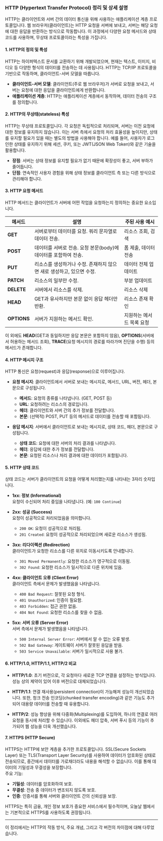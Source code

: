 ### **HTTP (Hypertext Transfer Protocol) 정리 및 상세 설명**

HTTP는 클라이언트와 서버 간의 데이터 통신을 위해 사용하는 애플리케이션 계층 프로토콜입니다. 웹 브라우저(클라이언트)는 HTTP 요청을 서버에 보내고, 서버는 해당 요청에 대한 응답을 반환하는 방식으로 작동합니다. 이 과정에서 다양한 요청 메서드와 상태 코드를 사용하며, 무상태 프로토콜이라는 특성을 가집니다.

#### **1. HTTP의 정의 및 특성**
HTTP는 하이퍼텍스트 문서를 교환하기 위해 개발되었으며, 현재는 텍스트, 이미지, 비디오 등 다양한 형식의 데이터를 전송하는 데 사용됩니다. HTTP는 TCP/IP 프로토콜을 기반으로 작동하며, 클라이언트-서버 모델을 따릅니다.

- **클라이언트-서버 모델**: 클라이언트(주로 웹 브라우저)가 서버로 요청을 보내고, 서버는 요청에 대한 응답을 클라이언트에게 반환합니다.
- **애플리케이션 계층**: HTTP는 애플리케이션 계층에서 동작하며, 데이터 전송의 구조를 정의합니다.

#### **2. HTTP의 무상태(stateless) 특성**
HTTP는 무상태 프로토콜입니다. 각 요청은 독립적으로 처리되며, 서버는 이전 요청에 대한 정보를 유지하지 않습니다. 이는 서버 측에서 요청의 처리 효율성을 높이지만, 상태를 유지할 필요가 있을 때는 별도의 방법을 사용해야 합니다. 예를 들어, 사용자가 로그인한 상태를 유지하기 위해 세션, 쿠키, 또는 JWT(JSON Web Token)와 같은 기술을 활용합니다.

- **장점**: 서버는 상태 정보를 유지할 필요가 없기 때문에 확장성이 좋고, 서버 부하가 줄어듭니다.
- **단점**: 연속적인 사용자 경험을 위해 상태 정보를 클라이언트 측 또는 다른 방식으로 관리해야 합니다.

#### **3. HTTP 요청 메서드**

HTTP 메서드는 클라이언트가 서버에 어떤 작업을 요청하는지 정의하는 중요한 요소입니다.

| 메서드  | 설명                                                                                 | 주된 사용 예시                 |
|---------|--------------------------------------------------------------------------------------|--------------------------------|
| **GET**    | 서버로부터 데이터를 요청. 쿼리 문자열로 데이터 전송.                                            | 리소스 조회, 검색               |
| **POST**   | 데이터를 서버로 전송. 요청 본문(body)에 데이터를 포함하여 전송.                                | 폼 제출, 데이터 전송            |
| **PUT**    | 리소스를 생성하거나 수정. 존재하지 않으면 새로 생성하고, 있으면 수정.                          | 데이터 전체 업데이트            |
| **PATCH**  | 리소스의 일부만 수정.                                                                   | 부분 업데이트                   |
| **DELETE** | 서버에서 리소스를 삭제.                                                                    | 리소스 삭제                     |
| **HEAD**   | GET과 유사하지만 본문 없이 응답 헤더만 반환.                                                    | 리소스 존재 확인                |
| **OPTIONS**| 서버가 지원하는 메서드 확인.                                                                 | 지원하는 메서드 목록 요청        |

이 외에도 **HEAD**(GET과 동일하지만 응답 본문은 포함하지 않음), **OPTIONS**(서버에서 허용하는 메서드 조회), **TRACE**(요청 메시지의 경로를 따라가며 진단을 수행) 등의 메서드가 존재합니다.

#### **4. HTTP 메시지 구조**

HTTP 통신은 요청(request)과 응답(response)으로 이루어집니다.

- **요청 메시지**: 클라이언트에서 서버로 보내는 메시지로, 메서드, URL, 버전, 헤더, 본문으로 구성됩니다.
  - **메서드**: 요청의 종류를 나타냅니다. (GET, POST 등)
  - **URL**: 요청하려는 리소스의 경로입니다.
  - **헤더**: 클라이언트와 서버 간의 추가 정보를 전달합니다.
  - **본문**: (선택적) POST, PUT 등의 메서드로 데이터를 전송할 때 포함됩니다.

- **응답 메시지**: 서버에서 클라이언트로 보내는 메시지로, 상태 코드, 헤더, 본문으로 구성됩니다.
  - **상태 코드**: 요청에 대한 서버의 처리 결과를 나타냅니다.
  - **헤더**: 응답에 대한 추가 정보를 전달합니다.
  - **본문**: 요청된 리소스나 처리 결과에 대한 데이터가 포함됩니다.

#### **5. HTTP 상태 코드**

상태 코드는 서버가 클라이언트의 요청을 어떻게 처리했는지를 나타내는 3자리 숫자입니다.

- **1xx: 정보 (Informational)**  
  요청이 수신되어 처리 중임을 나타냅니다. (예: `100 Continue`)

- **2xx: 성공 (Success)**  
  요청이 성공적으로 처리되었음을 의미합니다.  
  - `200 OK`: 요청이 성공적으로 처리됨.
  - `201 Created`: 요청이 성공적으로 처리되었으며 새로운 리소스가 생성됨.

- **3xx: 리다이렉션 (Redirection)**  
  클라이언트가 요청한 리소스를 다른 위치로 이동시키도록 안내합니다.  
  - `301 Moved Permanently`: 요청한 리소스가 영구적으로 이동됨.
  - `302 Found`: 요청한 리소스가 일시적으로 다른 위치에 있음.

- **4xx: 클라이언트 오류 (Client Error)**  
  클라이언트 측에서 문제가 발생했음을 나타냅니다.  
  - `400 Bad Request`: 잘못된 요청 형식.
  - `401 Unauthorized`: 인증이 필요함.
  - `403 Forbidden`: 접근 권한 없음.
  - `404 Not Found`: 요청한 리소스를 찾을 수 없음.

- **5xx: 서버 오류 (Server Error)**  
  서버 측에서 문제가 발생했음을 나타냅니다.  
  - `500 Internal Server Error`: 서버에서 알 수 없는 오류 발생.
  - `502 Bad Gateway`: 게이트웨이 서버가 잘못된 응답을 받음.
  - `503 Service Unavailable`: 서버가 일시적으로 사용 불가.

#### **6. HTTP/1.0, HTTP/1.1, HTTP/2 비교**

- **HTTP/1.0**: 초기 버전으로, 각 요청마다 새로운 TCP 연결을 설정하는 방식입니다. 성능 상의 제약이 있어 이후 버전으로 대체되었습니다.

- **HTTP/1.1**: 연결 재사용(persistent connection)이 가능해져 성능이 개선되었습니다. 또한, 청크 전송 인코딩(chunked transfer encoding)과 같은 기능도 추가되어 대용량 데이터를 전송할 때 유용합니다.

- **HTTP/2**: 성능 향상을 위해 다중화(Multiplexing)를 도입하여, 하나의 연결로 여러 요청을 동시에 처리할 수 있습니다. 이외에도 헤더 압축, 서버 푸시 등의 기능이 추가되어 웹 성능을 더욱 개선했습니다.

#### **7. HTTPS (HTTP Secure)**

HTTPS는 HTTP에 보안 계층을 추가한 프로토콜입니다. SSL(Secure Sockets Layer) 또는 TLS(Transport Layer Security)를 사용하여 데이터가 암호화된 상태로 전송되므로, 중간에서 데이터를 가로채더라도 내용을 해석할 수 없습니다. 이를 통해 데이터의 기밀성과 무결성을 보장합니다.  
주요 기능:
- **기밀성**: 데이터를 암호화하여 보호.
- **무결성**: 전송 중 데이터가 변조되지 않도록 보호.
- **인증**: 인증서를 통해 서버와 클라이언트 간의 신뢰성을 보장.

HTTPS는 특히 금융, 개인 정보 보호가 중요한 서비스에서 필수적이며, 오늘날 웹에서는 기본적으로 HTTPS를 사용하도록 권장됩니다.

---

이 정리에서는 HTTP의 작동 방식, 주요 개념, 그리고 각 버전의 차이점에 대해 다루었습니다.
